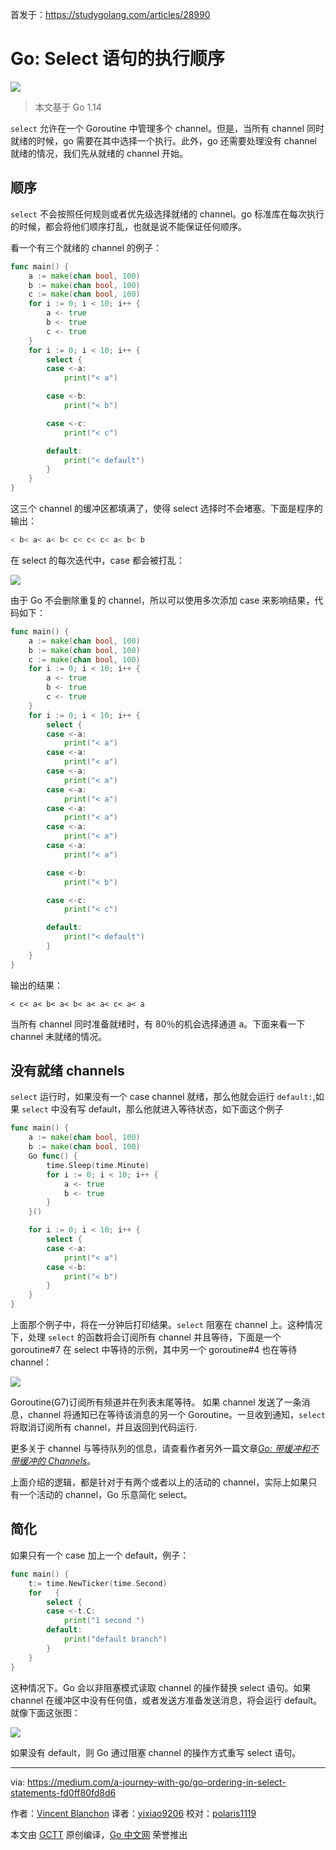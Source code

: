 首发于：https://studygolang.com/articles/28990

# Go: Select 语句的执行顺序

![](https://raw.githubusercontent.com/studygolang/gctt-images/master/go-ordering-in-select-statements/20200429220520.png)

> 本文基于 Go 1.14

`select` 允许在一个 Goroutine 中管理多个 channel。但是，当所有 channel 同时就绪的时候，go 需要在其中选择一个执行。此外，go 还需要处理没有 channel 就绪的情况，我们先从就绪的 channel 开始。

## 顺序

`select` 不会按照任何规则或者优先级选择就绪的 channel。go 标准库在每次执行的时候，都会将他们顺序打乱，也就是说不能保证任何顺序。

看一个有三个就绪的 channel 的例子：

``` go
func main() {
	a := make(chan bool, 100)
	b := make(chan bool, 100)
	c := make(chan bool, 100)
	for i := 0; i < 10; i++ {
		a <- true
		b <- true
		c <- true
	}
	for i := 0; i < 10; i++ {
		select {
		case <-a:
			print("< a")

		case <-b:
			print("< b")

		case <-c:
			print("< c")

		default:
			print("< default")
		}
	}
}
```

这三个 channel 的缓冲区都填满了，使得 select 选择时不会堵塞。下面是程序的输出：

```bash
< b< a< a< b< c< c< c< a< b< b
```

在 select 的每次迭代中，case 都会被打乱：

![](https://raw.githubusercontent.com/studygolang/gctt-images/master/go-ordering-in-select-statements/20200429223415.png)

由于 Go 不会删除重复的 channel，所以可以使用多次添加 case 来影响结果，代码如下：

```go
func main() {
	a := make(chan bool, 100)
	b := make(chan bool, 100)
	c := make(chan bool, 100)
	for i := 0; i < 10; i++ {
		a <- true
		b <- true
		c <- true
	}
	for i := 0; i < 10; i++ {
		select {
		case <-a:
			print("< a")
		case <-a:
			print("< a")
		case <-a:
			print("< a")
		case <-a:
			print("< a")
		case <-a:
			print("< a")
		case <-a:
			print("< a")
		case <-a:
			print("< a")

		case <-b:
			print("< b")

		case <-c:
			print("< c")

		default:
			print("< default")
		}
	}
}
```

输出的结果：

```shell
< c< a< b< a< b< a< a< c< a< a
```

当所有 channel 同时准备就绪时，有 80％的机会选择通道 a。下面来看一下 channel 未就绪的情况。

## 没有就绪 channels

`select` 运行时，如果没有一个 case channel 就绪，那么他就会运行 `default:`,如果 `select` 中没有写 default，那么他就进入等待状态，如下面这个例子

```go
func main() {
	a := make(chan bool, 100)
	b := make(chan bool, 100)
	Go func() {
		time.Sleep(time.Minute)
		for i := 0; i < 10; i++ {
			a <- true
			b <- true
		}
	}()

	for i := 0; i < 10; i++ {
		select {
		case <-a:
			print("< a")
		case <-b:
			print("< b")
		}
	}
}
```

上面那个例子中，将在一分钟后打印结果。`select` 阻塞在 channel 上。这种情况下，处理 `select` 的函数将会订阅所有 channel 并且等待，下面是一个 goroutine#7 在 select 中等待的示例，其中另一个 goroutine#4 也在等待 channel：

![](https://raw.githubusercontent.com/studygolang/gctt-images/master/go-ordering-in-select-statements/20200429225528.png)

Goroutine(G7)订阅所有频道并在列表末尾等待。 如果 channel 发送了一条消息，channel 将通知已在等待该消息的另一个 Goroutine。一旦收到通知，`select` 将取消订阅所有 channel，并且返回到代码运行.

更多关于 channel 与等待队列的信息，请查看作者另外一篇文章[*Go: 带缓冲和不带缓冲的 Channels*](https://studygolang.com/articles/23538)。

上面介绍的逻辑，都是针对于有两个或者以上的活动的 channel，实际上如果只有一个活动的 channel，Go 乐意简化 select。

## 简化

如果只有一个 case 加上一个 default，例子：

```go
func main() {
	t:= time.NewTicker(time.Second)
	for   {
		select {
		case <-t.C:
			print("1 second ")
		default:
			print("default branch")
		}
	}
}
```

这种情况下。Go 会以非阻塞模式读取 channel 的操作替换 select 语句。如果 channel 在缓冲区中没有任何值，或者发送方准备发送消息，将会运行 default。就像下面这张图：

![](https://raw.githubusercontent.com/studygolang/gctt-images/master/go-ordering-in-select-statements/20200429231908.png)

如果没有 default，则 Go 通过阻塞 channel 的操作方式重写 select 语句。

---

via: https://medium.com/a-journey-with-go/go-ordering-in-select-statements-fd0ff80fd8d6

作者：[Vincent Blanchon](https://medium.com/@blanchon.vincent)
译者：[yixiao9206](https://github.com/yixiao9206)
校对：[polaris1119](https://github.com/polaris1119)

本文由 [GCTT](https://github.com/studygolang/GCTT) 原创编译，[Go 中文网](https://studygolang.com/) 荣誉推出

